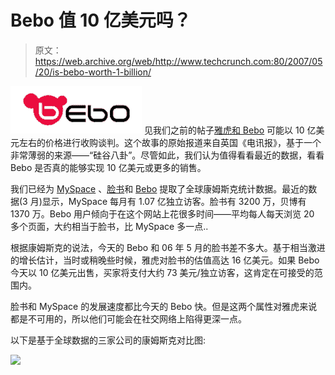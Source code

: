 # Bebo 值 10 亿美元吗？

> 原文：<https://web.archive.org/web/http://www.techcrunch.com:80/2007/05/20/is-bebo-worth-1-billion/>

[![](img/e3849e330fe5290b94bf75b0e57edd5b.png)](https://web.archive.org/web/20220813044536/http://www.bebo.com/) 见我们之前的帖子[雅虎和 Bebo](https://web.archive.org/web/20220813044536/http://www.beta.techcrunch.com/2007/05/19/yahoos-rumored-1-billion-talks-with-bebo/) 可能以 10 亿美元左右的价格进行收购谈判。这个故事的原始报道来自英国《电讯报》，基于一个非常薄弱的来源——“硅谷八卦”。尽管如此，我们认为值得看看最近的数据，看看 Bebo 是否真的能够实现 10 亿美元或更多的销售。

我们已经为 [MySpace](https://web.archive.org/web/20220813044536/http://crunchbase.com/company/myspace) 、[脸书](https://web.archive.org/web/20220813044536/http://crunchase.com/companyfacebook)和 [Bebo](https://web.archive.org/web/20220813044536/http://crunchbase.com/company/bebo) 提取了全球康姆斯克统计数据。最近的数据(3 月)显示，MySpace 每月有 1.07 亿独立访客。脸书有 3200 万，贝博有 1370 万。Bebo 用户倾向于在这个网站上花很多时间——平均每人每天浏览 20 多个页面，大约相当于脸书，比 MySpace 多一点..

根据康姆斯克的说法，今天的 Bebo 和 06 年 5 月的脸书差不多大。基于相当激进的增长估计，当时或稍晚些时候，雅虎对脸书的估值高达 16 亿美元。如果 Bebo 今天以 10 亿美元出售，买家将支付大约 73 美元/独立访客，这肯定在可接受的范围内。

脸书和 MySpace 的发展速度都比今天的 Bebo 快。但是这两个属性对雅虎来说都是不可用的，所以他们可能会在社交网络上陷得更深一点。

以下是基于全球数据的三家公司的康姆斯克对比图:

![](img/962c5a9926265b86202f29df95dcc7a1.png)